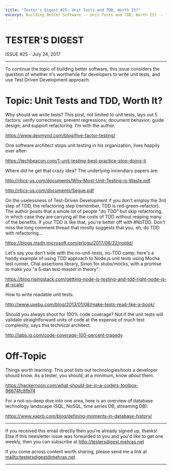 ```yaml
---
title: "Tester's Digest #25: Unit Tests and TDD, Worth It?"
excerpt: Building Better Software -- Unit Tests and TDD, Worth It? -- To continue the topic of building better software, this issue considers the question of whether it's worthwhile for developers to write unit tests, and use Test Driven Development approach.
---
```


TESTER'S DIGEST
===============
ISSUE #25 - July 24, 2017

---

To continue the topic of building better software, this issue considers the question of whether it's worthwhile for developers to write unit tests, and use Test Driven Development approach.

Topic: Unit Tests and TDD, Worth It?
====================================

Why should we write tests? This post, not limited to unit tests, lays out 5 factors: verify correctness; prevent regressions; document behavior; guide design; and support refactoring. I'm with the author.

<https://www.devmynd.com/blog/five-factor-testing/>

One software architect stops unit testing in his organization, lives happily ever after:

<https://techbeacon.com/1-unit-testing-best-practice-stop-doing-it>

Where did he get that crazy idea? The underlying incendiary papers are:

<http://rbcs-us.com/documents/Why-Most-Unit-Testing-is-Waste.pdf>

<http://rbcs-us.com/documents/Segue.pdf>

On the uselessness of Test-Driven Development if you don't employ the 3rd step of TDD, the refactoring step (remember, TDD is red-green-refactor). The author posits that a whole lot of people "do TDD" but skip refactoring, in which case they are carrying all the costs of TDD without reaping many of the benefits. If your TDD is like that, you're better off with #NoTDD. Don't miss the long comment thread that mostly suggests that you, eh, do TDD with refactoring...

<https://blogs.msdn.microsoft.com/ericgu/2017/06/22/notdd/>

Let's say you don't side with the no-unit-tests, no-TDD camp; here's a handy example of using TDD approach to Node.js unit tests using Mocha test runner, Chai assertions library, Sinon for stubs/mocks, with a promise to make you "a 5-dan test-master in theory":

<https://blog.risingstack.com/getting-node-js-testing-and-tdd-right-node-js-at-scale/>

How to write readable unit tests:

<http://www.uxebu.com/blog/2013/01/08/make-tests-read-like-a-book/>

Should you always shoot for 100% code coverage? Not if the unit tests will validate straightforward units of code at the expense of much test complexity, says this technical architect.

<http://labs.ig.com/code-coverage-100-percent-tragedy>


Off-Topic
=========

Things worth learning: This post lists out technologies/tools a developer should know. As a tester, you should, at a minimum, know *about* them.

<https://hackernoon.com/what-should-be-in-a-coders-toolbox-96674fc8fb74>

For a not-so-deep dive into one area, here is an overview of database technology landscape (SQL, NoSQL, time series DB, streaming DB):

<https://www.xaprb.com/blog/defining-moments-in-database-history/>

---

If you received this email directly then you're already signed up, thanks! Else
if this newsletter issue was forwarded to you and you'd like to get one weekly,
then you can subscribe at <http://testersdigest.mehras.net>

If you come across content worth sharing, please send me a link at
<mailto:testersdigest@mehras.net>

---
